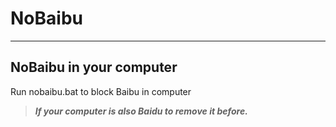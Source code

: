 # NoBaibu
------
NoBaibu in your computer</n>
------
Run nobaibu.bat to block Baibu in computer</n> 
>***If your computer is also Baidu to remove it before.***

